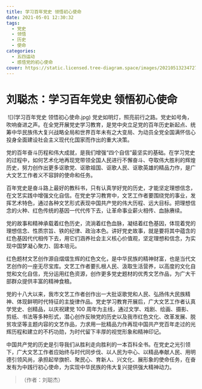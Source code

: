 ```yaml
---
title: 学习百年党史 领悟初心使命
date: 2021-05-01 12:30:32
tags:
  - 党史
  - 领悟
  - 历史
  - 使命
categories:
  - 五四运动
  - 感悟党的初心使命
cover: https://static.licensed.tree-diagram.space/images/20210513234727.jpg
---
```


# 刘聪杰：学习百年党史 领悟初心使命

​ ![](学习百年党史 领悟初心使命.jpg)
党史如明灯，照亮前行之路。党史如号角，吹响奋进之声。在全党开展党史学习教育，是党中央立足党的百年历史新起点、统筹中华民族伟大复兴战略全局和世界百年未有之大变局、为动员全党全国满怀信心投身全面建设社会主义现代化国家而作出的重大决策。

党的百年奋斗历程和伟大成就，是我们增强“四个自信”最坚实的基础。在学习党史的过程中，如何艺术化地再现党带领全国人民进行不懈奋斗、夺取伟大胜利的辉煌历史，努力创作出更多讴歌党、讴歌祖国、讴歌人民、讴歌英雄的精品力作，是广大文艺工作者义不容辞的使命和任务。

百年党史是奋斗路上最好的教科书，只有认真学好党的历史，才能坚定理想信念，在文艺实践中增强文化自信。在党史学习教育中，文艺工作者要围绕党的事业，发挥艺术特色，通过各种文艺形式表现中国共产党的伟大历程、远大目标。把理想信念的火种、红色传统的基因一代代传下去，让革命事业薪火相传、血脉赓续。

党的故事和精神承载着红色历史，流淌着红色血脉，凝结着红色基因，体现着党的理想信念、性质宗旨、铁的纪律、政治本色。讲好党史故事，就是要将其中蕴含的红色基因代代相传下去，用它们涵养社会主义核心价值观，坚定理想和信念，为实现中国梦凝心聚力、固本培元。

红色题材文艺创作源自熠熠生辉的红色文化，是中华民族的精神财富，也是当代文艺创作的一座无尽宝库。文艺工作者要扎根人民、汲取生活营养，以高度的文化自觉和文化自信，充分运用红色资源，创作更多党史题材的优秀文艺作品，为广大干部群众提供丰富的精神食粮。

党的十八大以来，我市文艺工作者创作出一大批讴歌党和人民、弘扬伟大民族精神、体现鲜明时代特征的主旋律作品。党史学习教育开展后，广大文艺工作者认真学党史、创精品，以庆祝建党 100 周年为主线，通过文学、戏剧、绘画、摄影、剪纸、书法等多种形式，潜心创作反映党的历史以及我市红色文化、改革发展、脱贫攻坚等主题内容的文艺作品，力求用一批精品力作再现中国共产党百年走过的光辉历程和建立的不朽功勋，为时代留下丰厚的视觉形象和精神印记。

中国共产党的历史是引导我们从胜利走向胜利的一本百科全书。在党史之光引领下，广大文艺工作者应始终与时代同步伐、以人民为中心、以精品奉献人民、用明德引领风尚，承担起举旗帜、聚民心、育新人、兴文化、展形象的使命任务，在奋发有为中践行初心使命，为实现中华民族的伟大复兴提供强大精神动力。

> （作者：刘聪杰）
